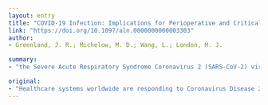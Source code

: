 ```yaml
---
layout: entry
title: "COVID-19 Infection: Implications for Perioperative and Critical Care Physicians"
link: "https://doi.org/10.1097/aln.0000000000003303"
author:
- Greenland, J. R.; Michelow, M. D.; Wang, L.; London, M. J.

summary:
- "the Severe Acute Respiratory Syndrome Coronavirus 2 (SARS-CoV-2) virus. Patients with COVID-19 can progress from mild illness to hypoxemic respiratory failure or multisystem organ failure. The authors draw on literature from other viral epidemics, treatment of acute respiratory distress syndrome, and recent publications. They also draw on guidelines from major health organizations. This review provides a comprehensive summary of the evidence currently available to guide management of critically ill patients with the disease. Healthcare providers, and particularly anesthesiologists, Coronavirus Disease 2019 (COVID) virus is an emerging infectious syndrome."

original:
- "Healthcare systems worldwide are responding to Coronavirus Disease 2019 (COVID-19), an emerging infectious syndrome caused by the Severe Acute Respiratory Syndrome Coronavirus 2 (SARS-CoV-2) virus. Patients with COVID-19 can progress from asymptomatic or mild illness to hypoxemic respiratory failure or multisystem organ failure, necessitating intubation and intensive care management. Healthcare providers, and particularly anesthesiologists, are at the frontline of this epidemic, and they need to be aware of the best available evidence to guide therapeutic management of patients with COVID-19 and to keep themselves safe while doing so. Here, the authors review COVID-19 pathogenesis, presentation, diagnosis, and potential therapeutics, with a focus on management of COVID-19-associated respiratory failure. The authors draw on literature from other viral epidemics, treatment of acute respiratory distress syndrome, and recent publications on COVID-19, as well as guidelines from major health organizations. This review provides a comprehensive summary of the evidence currently available to guide management of critically ill patients with COVID-19."
---
```


